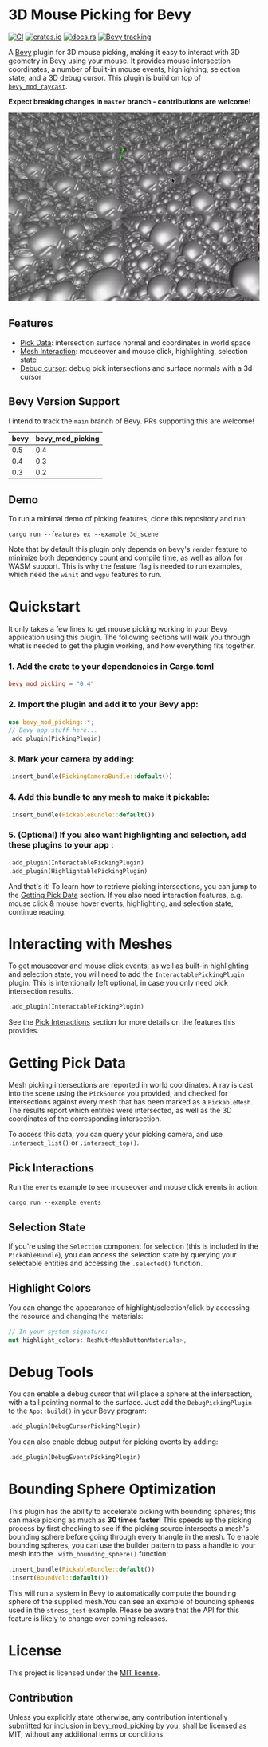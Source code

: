 # 3D Mouse Picking for Bevy

[![CI](https://github.com/aevyrie/bevy_mod_picking/workflows/CI/badge.svg?branch=master)](https://github.com/aevyrie/bevy_mod_picking/actions?query=workflow%3A%22CI%22+branch%3Amaster)
[![crates.io](https://img.shields.io/crates/v/bevy_mod_picking)](https://crates.io/crates/bevy_mod_picking)
[![docs.rs](https://docs.rs/bevy_mod_picking/badge.svg)](https://docs.rs/bevy_mod_picking)
[![Bevy tracking](https://img.shields.io/badge/Bevy%20tracking-main-lightblue)](https://github.com/bevyengine/bevy/blob/main/docs/plugins_guidelines.md#main-branch-tracking)

A [Bevy](https://github.com/bevyengine/bevy) plugin for 3D mouse picking, making it easy to interact
with 3D geometry in Bevy using your mouse. It provides mouse intersection coordinates, a
number of built-in mouse events, highlighting, selection state, and a 3D debug cursor. This plugin
is build on top of [`bevy_mod_raycast`](https://github.com/aevyrie/bevy_mod_raycast).

**Expect breaking changes in `master` branch - contributions are welcome!**

![Picking demo](docs/demo_vid.webp) 

## Features
* [Pick Data](#getting-pick-data): intersection surface normal and coordinates in world space
* [Mesh Interaction](#interacting-with-meshes): mouseover and mouse click, highlighting, selection state
* [Debug cursor](#debug): debug pick intersections and surface normals with a 3d cursor

## Bevy Version Support

I intend to track the `main` branch of Bevy. PRs supporting this are welcome! 

|bevy|bevy_mod_picking|
|---|---|
|0.5|0.4|
|0.4|0.3|
|0.3|0.2|

## Demo

To run a minimal demo of picking features, clone this repository and run:

```console
cargo run --features ex --example 3d_scene 
```

Note that by default this plugin only depends on bevy's `render` feature to minimize both dependency count and compile time, as well as allow for WASM support. This is why the feature flag is needed to run examples, which need the `winit` and `wgpu` features to run.

# Quickstart

It only takes a few lines to get mouse picking working in your Bevy application using this plugin. The following sections will walk you through what is needed to get the plugin working, and how everything fits together.

### 1. Add the crate to your dependencies in Cargo.toml
```toml
bevy_mod_picking = "0.4"
```

### 2. Import the plugin and add it to your Bevy app:
```rust
use bevy_mod_picking::*;
// Bevy app stuff here...
.add_plugin(PickingPlugin)
```

### 3. Mark your camera by adding:
```rust
.insert_bundle(PickingCameraBundle::default())
```

### 4. Add this bundle to any mesh to make it pickable:
```rust
.insert_bundle(PickableBundle::default())
```

### 5. (Optional) If you also want highlighting and selection, add these plugins to your app :
```rust
.add_plugin(InteractablePickingPlugin)
.add_plugin(HighlightablePickingPlugin)
```

And that's it! To learn how to retrieve picking intersections, you can jump to the [Getting Pick
Data](#getting-pick-data) section. If you also need interaction features, e.g. mouse click & mouse
hover events, highlighting, and selection state, continue reading.

# Interacting with Meshes

To get mouseover and mouse click events, as well as built-in highlighting and selection state, you will need to add the `InteractablePickingPlugin` plugin. This is intentionally left optional, in case you only need pick intersection results.

```rust
.add_plugin(InteractablePickingPlugin)
```

See the [Pick Interactions](#pick-interactions) section for more details on the features this provides.


# Getting Pick Data

Mesh picking intersections are reported in world coordinates. A ray is cast into the scene using the
`PickSource` you provided, and checked for intersections against every mesh that has been marked as
a `PickableMesh`. The results report which entities were intersected, as well as the 3D coordinates
of the corresponding intersection.

To access this data, you can query your picking camera, and use `.intersect_list()` or `.intersect_top()`.

## Pick Interactions
 
Run the `events` example to see mouseover and mouse click events in action:

```shell
cargo run --example events
```

## Selection State

If you're using the `Selection` component for selection (this is included in the `PickableBundle`), you can access the selection state by querying your selectable entities and accessing the `.selected()` function.

## Highlight Colors

You can change the appearance of highlight/selection/click by accessing the resource and changing
the materials:

```rust
// In your system signature:
mut highlight_colors: ResMut<MeshButtonMaterials>,
```

# Debug Tools

You can enable a debug cursor that will place a sphere at the intersection, with a tail pointing normal to the surface. Just add the `DebugPickingPlugin` to the `App::build()` in your Bevy program:

```rust
.add_plugin(DebugCursorPickingPlugin)
```

You can also enable debug output for picking events by adding:

```rust
.add_plugin(DebugEventsPickingPlugin)
```

# Bounding Sphere Optimization

This plugin has the ability to accelerate picking with bounding spheres; this can make picking as much as **30 times faster**! This speeds up the picking process by first checking to see if the picking source intersects a mesh's bounding sphere before going through every triangle in the mesh. To enable bounding spheres, you can use the builder pattern to pass a handle to your mesh into the `.with_bounding_sphere()` function:

```rust
.insert_bundle(PickableBundle::default())
.insert(BoundVol::default())
```

This will run a system in Bevy to automatically compute the bounding sphere of the supplied mesh.You can see an example of bounding spheres used in the `stress_test` example. Please be aware that the API for this feature is likely to change over coming releases.

# License

This project is licensed under the [MIT license](https://github.com/aevyrie/bevy_mod_picking/blob/master/LICENSE).

## Contribution

Unless you explicitly state otherwise, any contribution intentionally submitted for inclusion in bevy_mod_picking by you, shall be licensed as MIT, without any additional terms or conditions.
